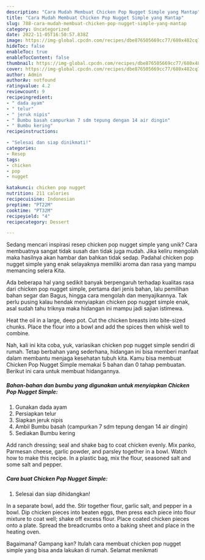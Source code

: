 ```yaml
---
description: "Cara Mudah Membuat Chicken Pop Nugget Simple yang Mantap"
title: "Cara Mudah Membuat Chicken Pop Nugget Simple yang Mantap"
slug: 788-cara-mudah-membuat-chicken-pop-nugget-simple-yang-mantap
category: Uncategorized
date: 2022-11-05T16:50:57.838Z
image: https://img-global.cpcdn.com/recipes/dbe876505669cc77/680x482cq70/chicken-pop-nugget-simple-foto-resep-utama.jpg
hideToc: false
enableToc: true
enableTocContent: false
thumbnail: https://img-global.cpcdn.com/recipes/dbe876505669cc77/680x482cq70/chicken-pop-nugget-simple-foto-resep-utama.jpg
cover: https://img-global.cpcdn.com/recipes/dbe876505669cc77/680x482cq70/chicken-pop-nugget-simple-foto-resep-utama.jpg
author: Admin
authorAv: notfound
ratingvalue: 4.2
reviewcount: 9
recipeingredient:
- " dada ayam"
- " telur"
- " jeruk nipis"
- " Bumbu basah campurkan 7 sdm tepung dengan 14 air dingin"
- " Bumbu kering"
recipeinstructions:

- "Selesai dan siap dinikmati!"
categories:
- Resep
tags:
- chicken
- pop
- nugget

katakunci: chicken pop nugget 
nutrition: 211 calories
recipecuisine: Indonesian
preptime: "PT22M"
cooktime: "PT32M"
recipeyield: "4"
recipecategory: Dessert

---
```





Sedang mencari inspirasi resep chicken pop nugget simple yang unik? Cara membuatnya sangat tidak susah dan tidak juga mudah. Jika keliru mengolah maka hasilnya akan hambar dan bahkan tidak sedap. Padahal chicken pop nugget simple yang enak selayaknya memiliki aroma dan rasa yang mampu memancing selera Kita.





Ada beberapa hal yang sedikit banyak berpengaruh terhadap kualitas rasa dari chicken pop nugget simple, pertama dari jenis bahan, lalu pemilihan bahan segar dan Bagus, hingga cara mengolah dan menyajikannya. Tak perlu pusing kalau hendak menyiapkan chicken pop nugget simple enak,      asal sudah tahu triknya maka hidangan ini mampu jadi sajian istimewa.














Heat the oil in a large, deep pot. Cut the chicken breasts into bite-sized chunks. Place the flour into a bowl and add the spices then whisk well to combine.






Nah, kali ini kita coba, yuk, variasikan chicken pop nugget simple sendiri di rumah. Tetap berbahan yang sederhana, hidangan ini bisa memberi manfaat dalam membantu menjaga kesehatan tubuh kita. Kamu bisa membuat Chicken Pop Nugget Simple memakai 5 bahan dan 0 tahap pembuatan. Berikut ini cara untuk membuat hidangannya.

<!--inarticleads1-->

##### Bahan-bahan dan bumbu yang digunakan untuk menyiapkan Chicken Pop Nugget Simple:

1. Gunakan  dada ayam
1. Persiapkan  telur
1. Siapkan  jeruk nipis
1. Ambil  Bumbu basah (campurkan 7 sdm tepung dengan 14 air dingin)
1. Sediakan  Bumbu kering


Add ranch dressing; seal and shake bag to coat chicken evenly. Mix panko, Parmesan cheese, garlic powder, and parsley together in a bowl. Watch how to make this recipe. In a plastic bag, mix the flour, seasoned salt and some salt and pepper. 

<!--inarticleads2-->

##### Cara buat Chicken Pop Nugget Simple:


1. Selesai dan siap dihidangkan!

In a separate bowl, add the. Stir together flour, garlic salt, and pepper in a bowl. Dip chicken pieces into beaten eggs, then press each piece into flour mixture to coat well; shake off excess flour. Place coated chicken pieces onto a plate. Spread the breadcrumbs onto a baking sheet and place in the heating oven. 

Bagaimana? Gampang kan? Itulah cara membuat chicken pop nugget simple yang bisa anda lakukan di rumah. Selamat menikmati

